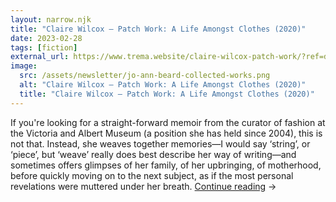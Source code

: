```yaml
---
layout: narrow.njk
title: "Claire Wilcox – Patch Work: A Life Amongst Clothes (2020)"
date: 2023-02-28
tags: [fiction]
external_url: https://www.trema.website/claire-wilcox-patch-work/?ref=daniel.pizza
image:
  src: /assets/newsletter/jo-ann-beard-collected-works.png
  alt: "Claire Wilcox – Patch Work: A Life Amongst Clothes (2020)"
  title: "Claire Wilcox – Patch Work: A Life Amongst Clothes (2020)"
---
```


If you're looking for a straight-forward memoir from the curator of fashion at the Victoria and Albert Museum (a position she has held since 2004), this is not that. Instead, she weaves together memories—I would say ‘string’, or ‘piece’, but ‘weave’ really does best describe her way of writing—and sometimes offers glimpses of her family, of her upbringing, of motherhood, before quickly moving on to the next subject, as if the most personal revelations were muttered under her breath. <a href="{{ external_url }}" title="Read my recommendation for Patch Work: A Life Amongst Clothes by Claire Wilcox" rel="external" target="_blank">Continue reading</a> →
